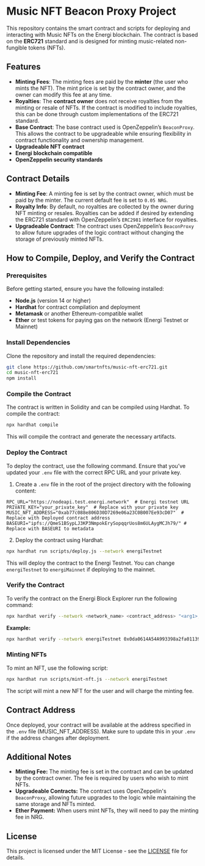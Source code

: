 # Music NFT Beacon Proxy Project

This repository contains the smart contract and scripts for deploying and interacting with Music NFTs on the Energi blockchain. The contract is based on the **ERC721** standard and is designed for minting music-related non-fungible tokens (NFTs).

## Features

- **Minting Fees**: The minting fees are paid by the **minter** (the user who mints the NFT). The mint price is set by the contract owner, and the owner can modify this fee at any time.
- **Royalties**: The **contract owner** does not receive royalties from the minting or resale of NFTs. If the contract is modified to include royalties, this can be done through custom implementations of the ERC721 standard.
- **Base Contract**: The base contract used is OpenZeppelin’s `BeaconProxy`. This allows the contract to be upgradeable while ensuring flexibility in contract functionality and ownership management.
- **Upgradeable NFT contract**
- **Energi blockchain compatible**
- **OpenZeppelin security standards**

## Contract Details

- **Minting Fee**: A minting fee is set by the contract owner, which must be paid by the minter. The current default fee is set to `0.05 NRG`.
- **Royalty Info**: By default, no royalties are collected by the owner during NFT minting or resales. Royalties can be added if desired by extending the ERC721 standard with OpenZeppelin’s `ERC2981` interface for royalties.
- **Upgradeable Contract**: The contract uses OpenZeppelin’s `BeaconProxy` to allow future upgrades of the logic contract without changing the storage of previously minted NFTs.

## How to Compile, Deploy, and Verify the Contract

### Prerequisites

Before getting started, ensure you have the following installed:

- **Node.js** (version 14 or higher)
- **Hardhat** for contract compilation and deployment
- **Metamask** or another Ethereum-compatible wallet
- **Ether** or test tokens for paying gas on the network (Energi Testnet or Mainnet)

### Install Dependencies

Clone the repository and install the required dependencies:

```bash
git clone https://github.com/smartnfts/music-nft-erc721.git
cd music-nft-erc721
npm install
```

### Compile the Contract
The contract is written in Solidity and can be compiled using Hardhat. To compile the contract:

```bash
npx hardhat compile
```

This will compile the contract and generate the necessary artifacts.

### Deploy the Contract
To deploy the contract, use the following command. Ensure that you’ve updated your `.env` file with the correct RPC URL and your private key.

1. Create a `.env` file in the root of the project directory with the following content:
```env
RPC_URL="https://nodeapi.test.energi.network"  # Energi testnet URL
PRIVATE_KEY="your_private_key"  # Replace with your private key
MUSIC_NFT_ADDRESS="0xab77c088e806D30D7269e06a23C0B007Ee93cD07"  # Replace with Deployed contract address
BASEURI="ipfs://QmeS1BSypLJ3KP3NmpokErySopqqrUos8m6ULAygMCJh79/" # Replace with BASEURI to metadata
```

2. Deploy the contract using Hardhat:
```bash
npx hardhat run scripts/deploy.js --network energiTestnet
```
This will deploy the contract to the Energi Testnet. You can change `energiTestnet` to `energiMainnet` if deploying to the mainnet.

### Verify the Contract
To verify the contract on the Energi Block Explorer run the following command:

```bash
npx hardhat verify --network <network_name> <contract_address> "<arg1>,<arg2>,<arg3>"
```

**Example:**
```bash
npx hardhat verify --network energiTestnet 0x0da0614A54A993398a2fa01139a235378d042fA4 "MusicNFT" "MNFT" 10000 "0xd66Ee1691Ffe9F7d476Afc5d90C38e41cB44DC3E"
```

### Minting NFTs
To mint an NFT, use the following script:

```bash
npx hardhat run scripts/mint-nft.js --network energiTestnet
```
The script will mint a new NFT for the user and will charge the minting fee.

## Contract Address
Once deployed, your contract will be available at the address specified in the `.env` file (MUSIC_NFT_ADDRESS). Make sure to update this in your `.env` if the address changes after deployment.

## Additional Notes
- **Minting Fee:** The minting fee is set in the contract and can be updated by the contract owner. The fee is required by users who wish to mint NFTs.
- **Upgradeable Contracts:** The contract uses OpenZeppelin's `BeaconProxy`, allowing future upgrades to the logic while maintaining the same storage and NFTs minted.
- **Ether Payment:** When users mint NFTs, they will need to pay the minting fee in NRG.

## License
This project is licensed under the MIT License - see the [LICENSE](./LICENSE.txt) file for details.
